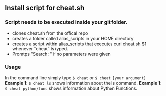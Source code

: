 ## Install script for cheat.sh
### Script needs to be executed inside your git folder.
+ clones cheat.sh from the offical repo
+ creates a folder called alias_scripts in your HOME directory
+ creates a script within alias_scripts that executes curl cheat.sh $1 whenever "cheat" is typed. 
+ Promtps "Search: " if no parameters were given

### Usage
In the command line simply type `$ cheat` or `$ cheat [your argument]`    
**Example 1**: `$ cheat ls` shows information about the ls command.
**Example 1**: `$ cheat python/func` shows information about Python Functions.
